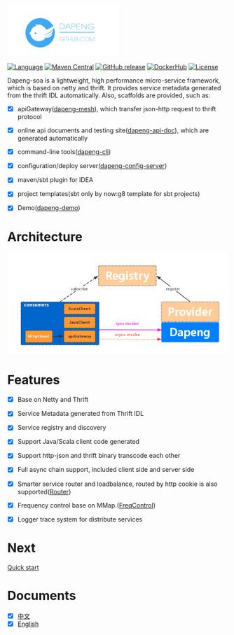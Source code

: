 <img width="254" src="https://github.com/dapeng-soa/documents/blob/master/images/dapeng-logo/%E5%A4%A7%E9%B9%8Flogo-03.png" alt="dapeng-soa" title="dapeng-soa"/>

[![Language](https://img.shields.io/badge/language-Java-orange.svg)](https://www.oracle.com)
[![Maven Central](https://maven-badges.herokuapp.com/maven-central/com.github.dapeng/dapeng-parent/badge.svg)](https://search.maven.org/search?q=com.github.dapeng)
[![GitHub release](https://img.shields.io/github/release/dapeng-soa/dapeng-soa.svg)](https://github.com/dapeng-soa/dapeng-soa/releases)
[![DockerHub](https://img.shields.io/badge/docker-dapengsoa-yellow.svg)](https://hub.docker.com/r/dapengsoa/dapeng-container/)
[![License](https://img.shields.io/badge/license-Apache%202-4EB1BA.svg)](https://www.apache.org/licenses/LICENSE-2.0.html)


Dapeng-soa is a lightweight, high performance micro-service framework, which is based on netty and thrift. It provides service metadata generated from the thrift IDL automatically. Also, scaffolds are provided, such as:
- [x] apiGateway([dapeng-mesh](https://github.com/dapeng-soa/dapeng-mesh)), which transfer json-http request to thrift protocol
- [x] online api documents and testing site([dapeng-api-doc](https://github.com/dapeng-soa/dapeng-api-doc)), which are generated automatically
- [x] command-line tools([dapeng-cli](https://github.com/dapeng-soa/dapeng-cli))
- [x] configuration/deploy server([dapeng-config-server](https://github.com/dapeng-soa/dapeng-config-server))
- [x] maven/sbt plugin for IDEA
- [x] project templates(sbt only by now:g8 template for sbt projects)
- [x] Demo([dapeng-demo](http://demo.dapeng-soa.tech))


# Architecture
<p align="center">
<img src="https://github.com/dapeng-soa/documents/blob/master/images/dapeng-architecture.png" alt="dapeng-soa" title="dapeng-soa"/>
</p>

# Features
- [x] Base on Netty and Thrift
- [x] Service Metadata generated from Thrift IDL
- [x] Service registry and discovery
- [x] Support Java/Scala client code generated
- [x] Support http-json and thrift binary transcode each other
- [x] Full async chain support, included client side and server side
- [x] Smarter service router and loadbalance, routed by http cookie is also supported([Router](https://github.com/dapeng-soa/dapeng-soa/wiki/Dapeng-Service-Route%EF%BC%88%E6%9C%8D%E5%8A%A1%E8%B7%AF%E7%94%B1%E6%96%B9%E6%A1%88%EF%BC%89))
- [x] Frequency control base on MMap.([FreqControl](https://github.com/dapeng-soa/dapeng-soa/wiki/DapengFreqControl))
- [x] Logger trace system for distribute services


# Next
[Quick start](https://github.com/dapeng-soa/dapeng-soa/blob/master/quickstart_en.md)

# Documents
- [x] [中文](https://github.com/dapeng-soa/dapeng-soa/blob/master/README.md)
- [x] [English](https://github.com/dapeng-soa/dapeng-soa/blob/master/README_en.md)